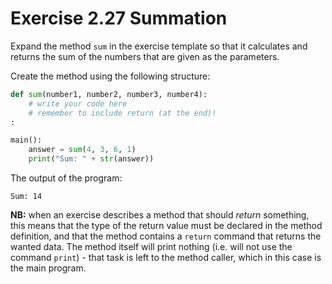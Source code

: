 # Exercise 2.27 Summation

Expand the method `sum` in the exercise template so that it calculates and returns the sum of the numbers that are given as the parameters.

Create the method using the following structure:

```python
def sum(number1, number2, number3, number4):
    # write your code here
    # remember to include return (at the end)!
:

main():
    answer = sum(4, 3, 6, 1)
    print("Sum: " + str(answer))
```

The output of the program:

```plaintext
Sum: 14
```

**NB:** when an exercise describes a method that should _return_ something, this means that the type of the return value must be declared in the method definition, and that the method contains a `return` command that returns the wanted data. The method itself will print nothing (i.e. will not use the command `print`) - that task is left to the method caller, which in this case is the main program.
